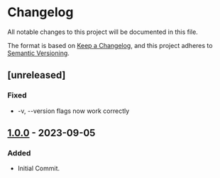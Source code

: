 # Changelog

All notable changes to this project will be documented in this file.

The format is based on [Keep a Changelog](https://keepachangelog.com/en/1.0.0/), and this project adheres to [Semantic Versioning](https://semver.org/spec/v2.0.0.html).

## [unreleased]

### Fixed

- -v, --version flags now work correctly

## [1.0.0] - 2023-09-05

### Added

- Initial Commit.

[1.0.0]: https://github.com/phollyer/elmx/releases/tag/1.0.0
